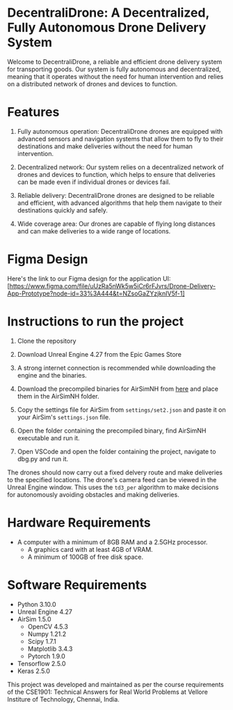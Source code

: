 # DecentraliDrone: A Decentralized, Fully Autonomous Drone Delivery System

Welcome to DecentraliDrone, a reliable and efficient drone delivery system for transporting goods. Our system is fully autonomous and decentralized, meaning that it operates without the need for human intervention and relies on a distributed network of drones and devices to function.

# Features

1. Fully autonomous operation: DecentraliDrone drones are equipped with advanced sensors and navigation systems that allow them to fly to their destinations and make deliveries without the need for human intervention.

2. Decentralized network: Our system relies on a decentralized network of drones and devices to function, which helps to ensure that deliveries can be made even if individual drones or devices fail.

3. Reliable delivery: DecentraliDrone drones are designed to be reliable and efficient, with advanced algorithms that help them navigate to their destinations quickly and safely.

4. Wide coverage area: Our drones are capable of flying long distances and can make deliveries to a wide range of locations.

# Figma Design

Here's the link to our Figma design for the application UI: [https://www.figma.com/file/uUzRa5nWk5w5iCr6rFJvrs/Drone-Delivery-App-Prototype?node-id=33%3A444&t=NZsoGaZYzjknIV5f-1] 

# Instructions to run the project

1. Clone the repository

2. Download Unreal Engine 4.27 from the Epic Games Store

3. A strong internet connection is recommended while downloading the engine and the binaries.

4. Download the precompiled binaries for AirSimNH from [here](https://github.com/Microsoft/AirSim/releases) and place them in the AirSimNH folder.

5. Copy the settings file for AirSim from `settings/set2.json` and paste it on your AirSim's `settings.json` file.

6. Open the folder containing the precompiled binary, find AirSimNH executable and run it.

7. Open VSCode and open the folder containing the project, navigate to dbg.py and run it.

The drones should now carry out a fixed delvery route and make deliveries to the specified locations. The drone's camera feed can be viewed in the Unreal Engine window. This uses the `td3_per` algorithm to make decisions for autonomously avoiding obstacles and making deliveries.

# Hardware Requirements

 - A computer with a minimum of 8GB RAM and a 2.5GHz processor.
    - A graphics card with at least 4GB of VRAM.
    - A minimum of 100GB of free disk space.

# Software Requirements
 - Python 3.10.0 
 - Unreal Engine 4.27 
 - AirSim 1.5.0
    - OpenCV 4.5.3
    - Numpy 1.21.2
    - Scipy 1.7.1
    - Matplotlib 3.4.3
    - Pytorch 1.9.0
 - Tensorflow 2.5.0
 - Keras 2.5.0

This project was developed and maintained as per the course requirements of the CSE1901: Technical Answers for Real World Problems at Vellore Institure of Technology, Chennai, India.
